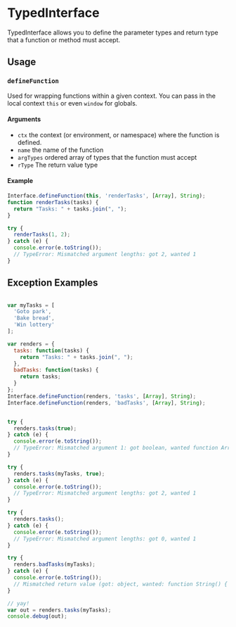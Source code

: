 TypedInterface
==============

TypedInterface allows you to define the parameter types and return type that a function or method must accept. 

## Usage

### `defineFunction`

Used for wrapping functions within a given context. You can pass in the local context `this` or even `window` for globals.

#### Arguments

- `ctx` the context (or environment, or namespace) where the function is defined.
- `name` the name of the function
- `argTypes` ordered array of types that the function must accept
- `rType` The return value type

#### Example

```javascript
Interface.defineFunction(this, 'renderTasks', [Array], String);
function renderTasks(tasks) {
  return "Tasks: " + tasks.join(", ");
}

try {
  renderTasks(1, 2);
} catch (e) {
  console.error(e.toString());
  // TypeError: Mismatched argument lengths: got 2, wanted 1 
}
```


## Exception Examples

```javascript

var myTasks = [
  'Goto park',
  'Bake bread',
  'Win lottery'
];

var renders = {
  tasks: function(tasks) {
    return "Tasks: " + tasks.join(", ");
  },
  badTasks: function(tasks) {
    return tasks;
  }
};
Interface.defineFunction(renders, 'tasks', [Array], String);
Interface.defineFunction(renders, 'badTasks', [Array], String);


try {
  renders.tasks(true);
} catch (e) {
  console.error(e.toString());
  // TypeError: Mismatched argument 1: got boolean, wanted function Array() { [native code] } for undefined() 
}

try {
  renders.tasks(myTasks, true);
} catch (e) {
  console.error(e.toString());
  // TypeError: Mismatched argument lengths: got 2, wanted 1 
}

try {
  renders.tasks();
} catch (e) {
  console.error(e.toString());
  // TypeError: Mismatched argument lengths: got 0, wanted 1 
}

try {
  renders.badTasks(myTasks);
} catch (e) {
  console.error(e.toString());
  // Mismatched return value (got: object, wanted: function String() { [native code] }) 
}

// yay!
var out = renders.tasks(myTasks);
console.debug(out);
```
